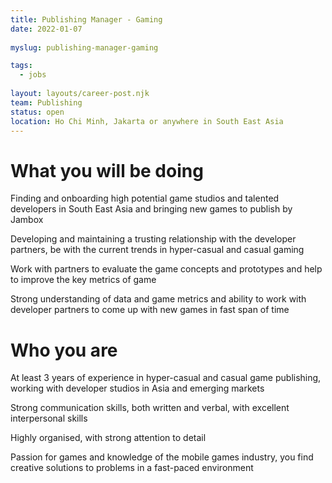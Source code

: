 ```yaml
---
title: Publishing Manager - Gaming
date: 2022-01-07
 
myslug: publishing-manager-gaming

tags: 
  - jobs
  
layout: layouts/career-post.njk
team: Publishing
status: open
location: Ho Chi Minh, Jakarta or anywhere in South East Asia
---
```

# What you will be doing

Finding and onboarding high potential game studios and talented developers in South East Asia and bringing new games to publish by Jambox

Developing and maintaining a trusting relationship with the developer partners, be with the current trends in hyper-casual and casual gaming 

Work with partners to evaluate the game concepts and prototypes and help to improve the key metrics of game 

Strong understanding of data and game metrics and ability to work with developer partners to come up with new games in fast span of time
# Who you are

At least 3 years of experience in hyper-casual and casual game publishing, working with developer studios in Asia and emerging markets

Strong communication skills, both written and verbal, with excellent interpersonal skills

Highly organised, with strong attention to detail

Passion for games and knowledge of the mobile games industry, you find creative solutions to problems in a fast-paced environment